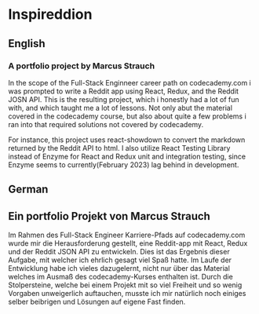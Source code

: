 # Inspireddion

## English

### A portfolio project by Marcus Strauch

In the scope of the Full-Stack Enginneer career path on codecademy.com i was prompted to write a Reddit app using React, Redux, and the Reddit JOSN API.
This is the resulting project, which i honestly had a lot of fun with, and which taught me a lot of lessons. Not only abut the material covered in the codecademy course, but also about quite a few problems i ran into that required solutions not covered by codecademy. 

For instance, this project uses react-showdown to convert the markdown returned by the Reddit API to html. I also utilize React Testing Library instead of Enzyme for React and Redux unit and integration testing, since Enzyme seems to currently(February 2023) lag behind in development. 

## German

## Ein portfolio Projekt von Marcus Strauch

Im Rahmen des Full-Stack Engineer Karriere-Pfads auf codecademy.com wurde mir die Herausforderung gestellt, eine Reddit-app mit React, Redux und der Reddit JSON API zu entwickeln. Dies ist das Ergebnis dieser Aufgabe, mit welcher ich ehrlich gesagt viel Spaß hatte. Im Laufe der Entwicklung habe ich vieles dazugelernt, nicht nur über das Material welches im Ausmaß des codecademy-Kurses enthalten ist. Durch die Stolpersteine, welche bei einem Projekt mit so viel Freiheit und so wenig Vorgaben unweigerlich auftauchen, musste ich mir natürlich noch einiges selber beibrigen und Lösungen auf eigene Fast finden.

